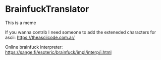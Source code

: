 # BrainfuckTranslator

This is a meme

If you wanna contrib I need someone to add the exteneded characters for ascii: https://theasciicode.com.ar/

Online brainfuck interpreter: https://sange.fi/esoteric/brainfuck/impl/interp/i.html
